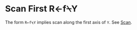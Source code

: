 <div style="display: none;">
  ⍀
</div>

<h1 class="heading"><span class="name">Scan First</span> <span class="command">R←f⍀Y</span></h1>

The form `R←f⍀Y` implies scan along the first axis of `Y`.  See [Scan](scan.md).
